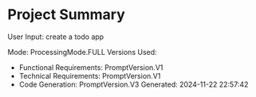 # Project Summary

User Input: create a todo app

Mode: ProcessingMode.FULL
Versions Used:
- Functional Requirements: PromptVersion.V1
- Technical Requirements: PromptVersion.V1
- Code Generation: PromptVersion.V3
Generated: 2024-11-22 22:57:42

